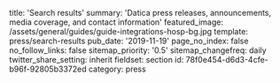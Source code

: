 title: 'Search results'
summary: 'Datica press releases, announcements, media coverage, and contact information'
featured_image: /assets/general/guides/guide-integrations-hosp-bg.jpg
template: press/search-results
pub_date: '2019-11-19'
page_no_index: false
no_follow_links: false
sitemap_priority: '0.5'
sitemap_changefreq: daily
twitter_share_setting: inherit
fieldset: section
id: 78f0e454-d6d3-4cfe-b96f-92805b3372ed
category: press
